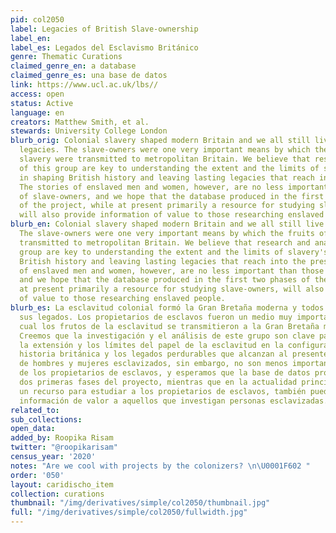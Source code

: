 ```yaml
---
pid: col2050
label: Legacies of British Slave-ownership
label_en:
label_es: Legados del Esclavismo Británico
genre: Thematic Curations
claimed_genre_en: a database
claimed_genre_es: una base de datos
link: https://www.ucl.ac.uk/lbs//
access: open
status: Active
language: en
creators: Matthew Smith, et al.
stewards: University College London
blurb_orig: Colonial slavery shaped modern Britain and we all still live with its
  legacies. The slave-owners were one very important means by which the fruits of
  slavery were transmitted to metropolitan Britain. We believe that research and analysis
  of this group are key to understanding the extent and the limits of slavery's role
  in shaping British history and leaving lasting legacies that reach into the present.
  The stories of enslaved men and women, however, are no less important than those
  of slave-owners, and we hope that the database produced in the first two phases
  of the project, while at present primarily a resource for studying slave-owners,
  will also provide information of value to those researching enslaved people.
blurb_en: Colonial slavery shaped modern Britain and we all still live with its legacies.
  The slave-owners were one very important means by which the fruits of slavery were
  transmitted to metropolitan Britain. We believe that research and analysis of this
  group are key to understanding the extent and the limits of slavery's role in shaping
  British history and leaving lasting legacies that reach into the present. The stories
  of enslaved men and women, however, are no less important than those of slave-owners,
  and we hope that the database produced in the first two phases of the project, while
  at present primarily a resource for studying slave-owners, will also provide information
  of value to those researching enslaved people.
blurb_es: La esclavitud colonial formó la Gran Bretaña moderna y todos vivimos con
  sus legados. Los propietarios de esclavos fueron un medio muy importante por el
  cual los frutos de la esclavitud se transmitieron a la Gran Bretaña metropolitana.
  Creemos que la investigación y el análisis de este grupo son clave para comprender
  la extensión y los límites del papel de la esclavitud en la configuración de la
  historia británica y los legados perdurables que alcanzan al presente. Las historias
  de hombres y mujeres esclavizados, sin embargo, no son menos importantes que los
  de los propietarios de esclavos, y esperamos que la base de datos producida en las
  dos primeras fases del proyecto, mientras que en la actualidad principalmente es
  un recurso para estudiar a los propietarios de esclavos, también pueda proporcionar
  información de valor a aquellos que investigan personas esclavizadas.
related_to:
sub_collections:
open_data:
added_by: Roopika Risam
twitter: "@roopikarisam"
census_year: '2020'
notes: "Are we cool with projects by the colonizers? \n\U0001F602 "
order: '050'
layout: caridischo_item
collection: curations
thumbnail: "/img/derivatives/simple/col2050/thumbnail.jpg"
full: "/img/derivatives/simple/col2050/fullwidth.jpg"
---
```

